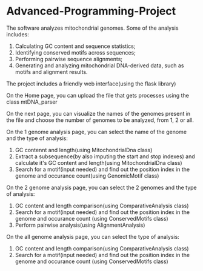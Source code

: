 # Advanced-Programming-Project

The software analyzes mitochondrial genomes. 
Some of the analysis includes:
1. Calculating GC content and sequence statistics;
2. Identifying conserved motifs across sequences;
3. Performing pairwise sequence alignments;
4. Generating and analyzing mitochondrial DNA-derived data, such as motifs and alignment results.

The project includes a friendly web interface(using the flask library)

On the Home page, you can upload the file that gets processes using the class mtDNA_parser

On the next page, you can visualize the names of the genomes present in the file and choose the number of genomes to be analyzed, from 1, 2 or all.

On the 1 genome analysis page, you can select the name of the genome and the type of analysis:
1. GC contennt and length(using MitochondrialDna class)
2. Extract a subsequence(by also imputing the start and stop indexes) and calculate it's GC content and length(using MitochondrialDna class)
3. Search for a motif(input needed) and find out the position index in the genome and occurance count(using GenomicMotif class)

On the 2 genome analysis page, you can select the 2 genomes and the type of analysis:
1. GC content and length comparison(using ComparativeAnalysis class)
2. Search for a motif(input needed) and find out the position index in the genome and occurance count (using ConservedMotifs class)
3. Perform pairwise analysis(using AlignmentAnalysis)

On the all genome analysis page, you can select the type of analysis:
1. GC content and length comparison(using ComparativeAnalysis class)
2. Search for a motif(input needed) and find out the position index in the genome and occurance count (using ConservedMotifs class)

